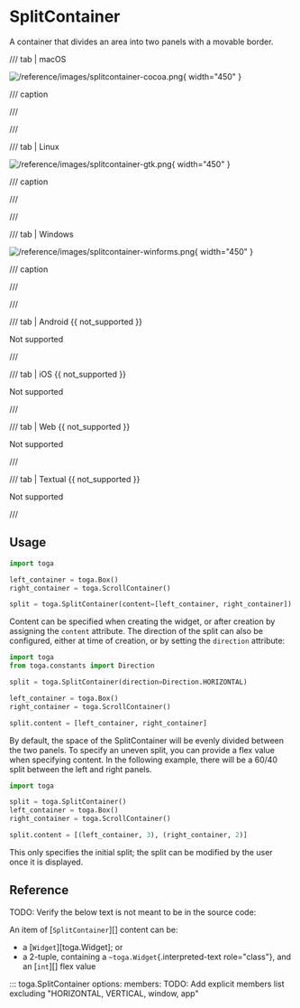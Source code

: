 # SplitContainer

A container that divides an area into two panels with a movable border.

/// tab | macOS

![/reference/images/splitcontainer-cocoa.png](/reference/images/splitcontainer-cocoa.png){ width="450" }

/// caption

///

<!-- TODO: Update alt text -->

///

/// tab | Linux

![/reference/images/splitcontainer-gtk.png](/reference/images/splitcontainer-gtk.png){ width="450" }

/// caption

///

<!-- TODO: Update alt text -->

///

/// tab | Windows

![/reference/images/splitcontainer-winforms.png](/reference/images/splitcontainer-winforms.png){ width="450" }

/// caption

///

<!-- TODO: Update alt text -->

///

/// tab | Android {{ not_supported }}

Not supported

///

/// tab | iOS {{ not_supported }}

Not supported

///

/// tab | Web {{ not_supported }}

Not supported

///

/// tab | Textual {{ not_supported }}

Not supported

///

## Usage

```python
import toga

left_container = toga.Box()
right_container = toga.ScrollContainer()

split = toga.SplitContainer(content=[left_container, right_container])
```

Content can be specified when creating the widget, or after creation by assigning the `content` attribute. The direction of the split can also be configured, either at time of creation, or by setting the `direction` attribute:

```python
import toga
from toga.constants import Direction

split = toga.SplitContainer(direction=Direction.HORIZONTAL)

left_container = toga.Box()
right_container = toga.ScrollContainer()

split.content = [left_container, right_container]
```

By default, the space of the SplitContainer will be evenly divided between the two panels. To specify an uneven split, you can provide a flex value when specifying content. In the following example, there will be a 60/40 split between the left and right panels.

```python
import toga

split = toga.SplitContainer()
left_container = toga.Box()
right_container = toga.ScrollContainer()

split.content = [(left_container, 3), (right_container, 2)]
```

This only specifies the initial split; the split can be modified by the user once it is displayed.

## Reference

TODO: Verify the below text is not meant to be in the source code:

An item of [`SplitContainer`][] content can be:

- a [`Widget`][toga.Widget]; or
- a 2-tuple, containing a `~toga.Widget`{.interpreted-text role="class"}, and an [`int`][] flex value

::: toga.SplitContainer
    options:
        members:
            TODO: Add explicit members list excluding "HORIZONTAL, VERTICAL, window, app"

